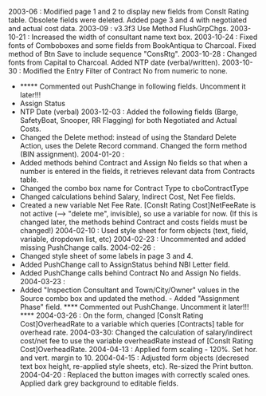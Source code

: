 2003-06 : Modified page 1 and 2 to display new fields from Conslt Rating table.  Obsolete fields were deleted.  Added page 3 and 4 with negotiated and actual cost data.2003-09 : v3.3f3 Use Method FlushGrpChgs.2003-10-21 : Increased the width of consultant name text box.2003-10-24 : Fixed fonts of Comboboxes and some fields from BookAntiqua to Charcoal. Fixed method of Btn Save to include sequence "ConsRtg".2003-10-28 :  Changed fonts from Capital to Charcoal.    Added NTP date (verbal/written).2003-10-30 :  Modified the Entry Filter of Contract No from numeric to none.- ***** Commented out PushChange in following fields.  Uncomment it later!!!  - Assign Status- NTP Date (verbal)2003-12-03 :  Added the following fields (Barge, SafetyBoat, Snooper, RR Flagging) for both Negotiated and Actual Costs.- Changed the Delete method: instead of using the Standard Delete Action, uses the Delete Record command.  Changed the form method (BIN assignment).2004-01-20 :  - Added methods behind Contract and Assign No fields so that when a number is entered in the fields, it retrieves relevant data from Contracts table.- Changed the combo box name for Contract Type to cboContractType- Changed calculations behind Salary, Indirect Cost, Net Fee fields. - Created a new variable Net Fee Rate.  [Conslt Rating Cost]NetFeeRate is not active (--> "delete me", invisible), so use a variable for now. (If this is changed later, the methods behind Contract and costs fields must be changed!)2004-02-10 :  Used style sheet for form objects (text, field, variable, dropdown list, etc)2004-02-23 : Uncommented and added missing PushChange calls.2004-02-26 : - Changed style sheet of some labels in page 3 and 4.  - Added PushChange call to AssignStatus behind NBI Letter field.  - Added PushChange calls behind Contract No and Assign No fields.2004-03-23 : - Added "Inspection Consultant and Town/City/Owner" values in the Source combo box and updated the method.  - Added "Assignment Phase" field.  **** Commented out PushChange.  Uncomment it later!!! ****2004-03-26 :  On the form, changed [Conslt Rating Cost]OverheadRate to a variable which queries [Contracts] table for overhead rate.2004-03-30:  Changed the calculation of salary/indirect cost/net fee to use the variable overheadRate instead of [Conslt Rating Cost]OverheadRate.2004-04-13 : Applied form scaling - 120%.  Set hor. and vert. margin to 10.2004-04-15 : Adjusted form objects (decresed text box height, re-applied style sheets, etc).  Re-sized the Print button.2004-04-20 : Replaced the button images with correctly scaled ones. Applied dark grey background to editable fields.